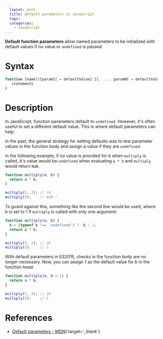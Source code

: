 ```yaml
---
  layout: post
  title: Default parameters in JavaScript
  tags:
  categories:
    - JavaScript
---
```


**Default function parameters** allow named parameters to be initialized with default values if no value or `undefined` is passed.

<!--more-->

# **Syntax**

```javascript
function [name]([param1[ = defaultValue1 ][, ..., paramN[ = defaultValueN ]]]) {
   statements
}
```

# **Description**

In JavaScript, function parameters default to `undefined`. However, it's often useful to set a different default value. This is where default parameters can help.

In the past, the general strategy for setting defaults was to test parameter values in the function body and assign a value if they are `undefined`.

In the following example, if no value is provided for b when `multiply` is called, b's value would be `undefined` when evaluating `a * b` and `multiply` would return `NaN`.

```javascript
function multiply(a, b) {
  return a * b;
}

multiply(5, 2); // 10
multiply(5);    // NaN !
```

To guard against this, something like the second line would be used, where b is set to 1 if `multiply` is called with only one argument:

```javascript
function multiply(a, b) {
  b = (typeof b !== 'undefined') ?  b : 1;
  return a * b;
}

multiply(5, 2); // 10
multiply(5);    // 5
```

With default parameters in ES2015, checks in the function body are no longer necessary. Now, you can assign 1 as the default value for b in the function head:

```javascript
function multiply(a, b = 1) {
  return a * b;
}

multiply(5, 2); // 10
multiply(5);    // 5
```

# **References**

- [Default parameters - MDN](https://developer.mozilla.org/en-US/docs/Web/JavaScript/Reference/Functions/Default_parameters){:target='_blank'}
